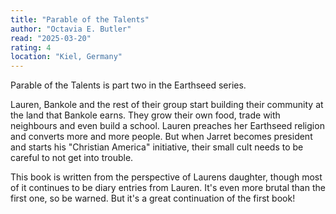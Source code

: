 ```yaml
---
title: "Parable of the Talents"
author: "Octavia E. Butler"
read: "2025-03-20"
rating: 4
location: "Kiel, Germany"
---
```


Parable of the Talents is part two in the Earthseed series.

Lauren, Bankole and the rest of their group start building their community at
the land that Bankole earns.
They grow their own food, trade with neighbours and even build a school.
Lauren preaches her Earthseed religion and converts more and more people.
But when Jarret becomes president and starts his "Christian America" initiative,
their small cult needs to be careful to not get into trouble.

This book is written from the perspective of Laurens daughter, though most of it
continues to be diary entries from Lauren.
It's even more brutal than the first one, so be warned.
But it's a great continuation of the first book!
